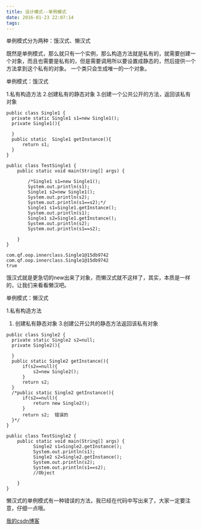```yaml
---
title: 设计模式--单例模式
date: 2016-01-23 22:07:14
tags:
---
```




单例模式分为两种：饿汉式、懒汉式

既然是单例模式，那么就只有一个实例，那么构造方法就是私有的，就需要创建一个对象，而且也需要是私有的，但是需要调用所以要设置成静态的，然后提供一个方法拿到这个私有的对象。
一个类只会生成唯一的一个对象。

单例模式：饿汉式

1.私有构造方法
2.创建私有的静态对象
3.创建一个公共公开的方法，返回该私有对象

```
public class Single1 {
  private static Single1 s1=new Single1();
  private Single1(){
	  
  }
  public static  Single1 getInstance(){
	  return s1;
  }
}

```

```
public class TestSingle1 {
	public static void main(String[] args) {
		
		/*Single1 s1=new Single1();
		System.out.println(s1);
		Single1 s2=new Single1();
		System.out.println(s2);
		System.out.println(s1==s2);*/
		Single1 s1=Single1.getInstance();
		System.out.println(s1);
		Single1 s2=Single1.getInstance();
		System.out.println(s2);
		System.out.println(s1==s2);
		
	}
}

```

```
com.qf.oop.innerclass.Single1@15db9742
com.qf.oop.innerclass.Single1@15db9742
true

```

饿汉式就是更急切的new出来了对象，而懒汉式就不这样了，其实，本质是一样的，让我们来看看懒汉吧。

单例模式：懒汉式

1.私有构造方法

1. 创建私有静态对象
   3.创建公开公共的静态方法返回该私有对象

```
public class Single2 {
  private static Single2 s2=null;
  private Single2(){
	  
  }
  public static Single2 getInstance(){
	  if(s2==null){
		  s2=new Single2();
	  }
	  return s2;
  }
  /*public static Single2 getInstance(){
	  if(s2==null){
		  return new Single2();
	  }
	  return s2;  错误的
  }*/
}

```

```
public class TestSingle2 {
	public static void main(String[] args) {
		  Single2 s1=Single2.getInstance();
		  System.out.println(s1);
		  Single2 s2=Single2.getInstance();
		  System.out.println(s2);
		  System.out.println(s1==s2);
		  //Object
		  
	}
}

```

懒汉式的单例模式有一种错误的方法，我已经在代码中写出来了，大家一定要注意，仔细一点哦。

[我的csdn博客](https://blog.csdn.net/prairie97)